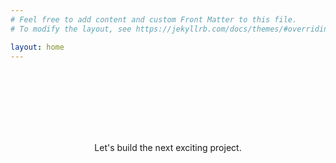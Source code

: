 ```yaml
---
# Feel free to add content and custom Front Matter to this file.
# To modify the layout, see https://jekyllrb.com/docs/themes/#overriding-theme-defaults

layout: home
---
```


<br/><br/>
<br/><br/>
<br/><br/>

<p style="text-align: center;">Let's build the next exciting project.</p>